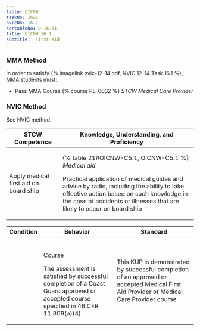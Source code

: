 ```yaml
---
table: OICNW
taskNo: 16D1
nvicNo: 16.1 
sortableNo: D-16-01-
title: OICNW 16.1 
subtitle:  First aid
---
```



### MMA Method

In order to satisfy  {% imagelink nvic-12-14.pdf, NVIC 12-14 Task 16.1 %}, MMA students must:

* Pass MMA Course {% course PE-0032 %}  *STCW Medical Care Provider*


### NVIC Method

<a onclick="togglevisibility('nvic_methods')" >See NVIC method.</a>

<div id='nvic_methods' class='hide'>

<table>
<thead>
<tr>
<th class='forty'> STCW Competence </th>
<th class='sixty'> Knowledge, Understanding, and Proficiency </th>
</tr>
</thead>




<tbody>
<tr><td markdown='1'>

Apply medical first aid on board ship

</td><td markdown='1'>

{% table 21#OICNW-C5.1, OICNW-C5.1 %} *Medical aid*

Practical application of medical guides and advice by radio, including the ability to take effective action based on such knowledge in the case of accidents or illnesses that are likely to occur on board ship

</td></tr>


</tbody>
</table>


<table>
<thead>
<tr><th class='twenty'>  Condition </th><th class='twenty'> Behavior </th><th  class='sixty'>Standard </th></tr>
</thead>
<tbody >



<tr><td markdown='1'>


</td><td markdown='1'>


<br>

<div class="tooltip" markdown='1'>

Course

The assessment is satisfied by successful completion of a Coast Guard approved or accepted course specified in 46 CFR 11.309(a)(4).

</div>


</td><td markdown='1'>

This KUP is demonstrated by successful completion of an approved or accepted Medical First Aid Provider or Medical Care Provider course.

</td></tr>
</tbody>
</table>
</div>
